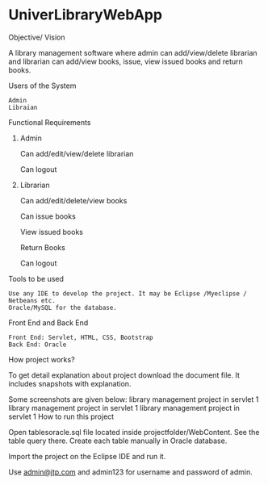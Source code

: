 # UniverLibraryWebApp
Objective/ Vision

A library management software where admin can add/view/delete librarian and librarian can add/view books, issue, view issued books and return books.

Users of the System

    Admin
    Libraian

Functional Requirements
1. Admin

    Can add/edit/view/delete librarian   
    
    Can logout

2. Librarian

    Can add/edit/delete/view books
    
    Can issue books
    
    View issued books
    
    Return Books
    
    Can logout

Tools to be used

    Use any IDE to develop the project. It may be Eclipse /Myeclipse / Netbeans etc.
    Oracle/MySQL for the database.

Front End and Back End

    Front End: Servlet, HTML, CSS, Bootstrap
    Back End: Oracle

How project works?

To get detail explanation about project download the document file. It includes snapshots with explanation.

Some screenshots are given below:
library management project in servlet 1 library management project in servlet 1 library management project in servlet 1
How to run this project

Open tablesoracle.sql file located inside projectfolder/WebContent. See the table query there. Create each table manually in Oracle database.

Import the project on the Eclipse IDE and run it.

Use admin@jtp.com and admin123 for username and password of admin.